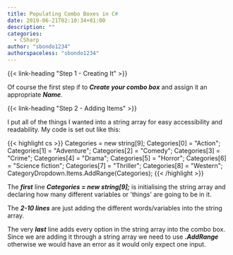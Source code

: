 ```yaml
---
title: Populating Combo Boxes in C#
date: 2019-06-21T02:10:34+01:00
description: ""
categories:
  - CSharp
author: "sbondo1234"
authorspaceless: "sbondo1234"
---
```


{{< link-heading "Step 1 - Creating It" >}}

Of course the first step if to ***Create your combo box*** and assign it an appropriate ***Name***.

{{< link-heading "Step 2 - Adding Items" >}}

I put all of the things I wanted into a string array for easy accessibility and readability. My code is set out like this:

{{< highlight cs >}}
Categories = new string[9];
Categories[0] = "Action";
Categories[1] = "Adventure";
Categories[2] = "Comedy";
Categories[3] = "Crime";
Categories[4] = "Drama";
Categories[5] = "Horror";
Categories[6] = "Science fiction";
Categories[7] = "Thriller";
Categories[8] = "Western";
CategoryDropdown.Items.AddRange(Categories);
{{< /highlight >}}

The ***first*** line ***Categories = new string[9];*** is initialising the string array and declaring how many different variables or 'things' are going to be in it.

The ***2-10 lines*** are just adding the different words/variables into the string array.

The very ***last*** line adds every option in the string array into the combo box. Since we are adding it through a string array we need to use ***.AddRange*** otherwise we would have an error as it would only expect one input.
